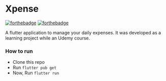 # Xpense
[![forthebadge](https://forthebadge.com/images/badges/makes-people-smile.svg)](https://forthebadge.com)
[![forthebadge](https://forthebadge.com/images/badges/built-with-love.svg)](https://forthebadge.com)


A flutter application to manage your daily expenses. It was developed as a learning project while an Udemy course.

### How to run 
* Clone this repo
* Run `flutter pub get`
* Now, Run `flutter run`